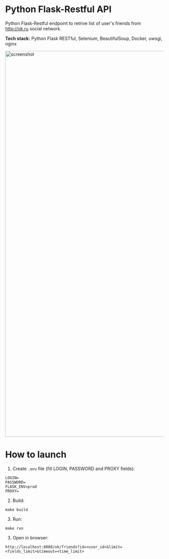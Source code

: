# Python Flask-Restful API
Python Flask-Restful endpoint to retrive list of user's friends from http://ok.ru social network.

__Tech stack:__ Python Flask RESTful, Selenium, BeautifulSoup, Docker, uwsgi, nginx


<img width="1223" alt="screenshot" src="https://user-images.githubusercontent.com/12528718/134766130-57810cb4-0bc4-4095-b8df-361183190f90.png">

# How to launch

1) Create `.env` file (fill LOGIN, PASSWORD and PROXY fields):

```
LOGIN=
PASSWORD=
FLASK_ENV=prod
PROXY=
```

2) Build:

```
make build
```

3) Run:

```
make run
```

3) Open in browser: 
```
http://localhost:8080/ok/friends?id=<user_id>&limit=<fields_limit>&timeout=<time_limit>
```
